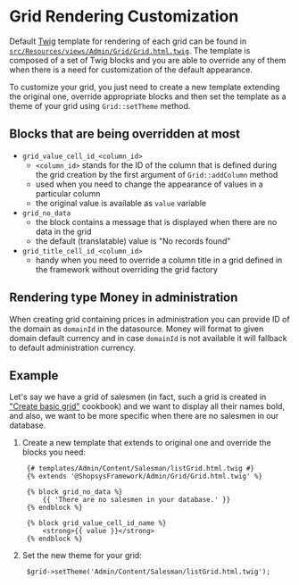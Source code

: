 # Grid Rendering Customization

Default [Twig](https://twig.symfony.com/) template for rendering of each grid can be found in [`src/Resources/views/Admin/Grid/Grid.html.twig`](https://github.com/shopsys/shopsys/blob/master/packages/framework/src/Resources/views/Admin/Grid/Grid.html.twig).
The template is composed of a set of Twig blocks and you are able to override any of them when there is a need for customization of the default appearance.

To customize your grid, you just need to create a new template extending the original one, override appropriate blocks and then set the template as a theme of your grid using `Grid::setTheme` method.

## Blocks that are being overridden at most
- `grid_value_cell_id_<column_id>`
    - `<column_id>` stands for the ID of the column that is defined during the grid creation by the first argument of `Grid::addColumn` method
    - used when you need to change the appearance of values in a particular column
    - the original value is available as `value` variable
- `grid_no_data`
     - the block contains a message that is displayed when there are no data in the grid
     - the default (translatable) value is "No records found"
- `grid_title_cell_id_<column_id>`
    - handy when you need to override a column title in a grid defined in the framework without overriding the grid factory

## Rendering type Money in administration

When creating grid containing prices in administration you can provide ID of the domain as `domainId` in the datasource.
Money will format to given domain default currency and in case `domainId` is not available it will fallback to default administration currency.

## Example
Let's say we have a grid of salesmen (in fact, such a grid is created in ["Create basic grid"](../cookbook/create-basic-grid.md) cookbook)
and we want to display all their names bold, and also, we want to be more specific when there are no salesmen in our database.

1. Create a new template that extends to original one and override the blocks you need:

    <!-- language: lang-twig -->

        {# templates/Admin/Content/Salesman/listGrid.html.twig #}
        {% extends '@ShopsysFramework/Admin/Grid/Grid.html.twig' %}

        {% block grid_no_data %}
            {{ 'There are no salesmen in your database.' }}
        {% endblock %}

        {% block grid_value_cell_id_name %}
            <strong>{{ value }}</strong>
        {% endblock %}

2. Set the new theme for your grid:

    <!-- language: lang-php -->

        $grid->setTheme('Admin/Content/Salesman/listGrid.html.twig');
